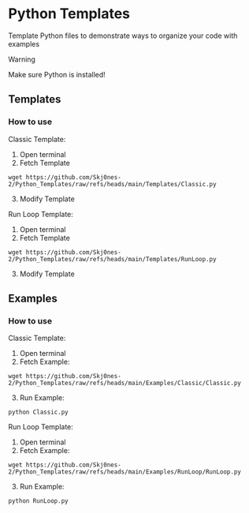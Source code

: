 # Python Templates
Template Python files to demonstrate ways to organize your code with examples

> [!WARNING]
> Make sure Python is installed!

## Templates
### How to use
Classic Template:
1. Open terminal
2. Fetch Template
```
wget https://github.com/Skj0nes-2/Python_Templates/raw/refs/heads/main/Templates/Classic.py
```
3. Modify Template
   
Run Loop Template:
1. Open terminal
2. Fetch Template
```
wget https://github.com/Skj0nes-2/Python_Templates/raw/refs/heads/main/Templates/RunLoop.py
```
3. Modify Template

## Examples
### How to use
Classic Template:
1. Open terminal
2. Fetch Example:
```
wget https://github.com/Skj0nes-2/Python_Templates/raw/refs/heads/main/Examples/Classic/Classic.py
```
3. Run Example:
```
python Classic.py
```

Run Loop Template:
1. Open terminal
2. Fetch Example:
```
wget https://github.com/Skj0nes-2/Python_Templates/raw/refs/heads/main/Examples/RunLoop/RunLoop.py
```
3. Run Example:
```
python RunLoop.py
```
